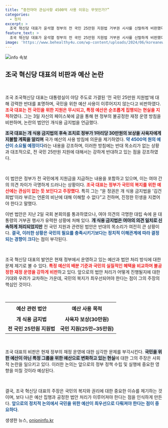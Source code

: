```yaml
---
title: “중전마마 관심사항 4500억 사용 이유는 무엇인가?”
categories:
  - 정치
excerpt: >
  조국 혁신당 대표가 윤석열 정부의 전 국민 25만원 지원법 거부권 시사를 신랄하게 비판했다. 개 식용 금지법은 4500억원을 쏟아부으면서도 국민 지원은 마다하는 정부의 이중성을 질타했다. 클릭해 자세히 알아보세요!
feature_text: >
  조국 혁신당 대표가 윤석열 정부의 전 국민 25만원 지원법 거부권 시사를 신랄하게 비판했다. 개 식용 금지법은 4500억원을 쏟아부으면서도 국민 지원은 마다하는 정부의 이중성을 질타했다. 클릭해 자세히 알아보세요!
image: 'https://www.behealthy4u.com/wp-content/uploads/2024/06/koreanews.jpg'
---
```


<p><img src="https://www.behealthy4u.com/wp-content/uploads/2024/06/koreanews.jpg" alt="info 속보" /></p>

<h2 data-ke-size="size26">조국 혁신당 대표의 비판과 예산 논란</h2>

<p data-ke-size="size16">&nbsp;</p>

<p>조국 조국혁신당 대표는 대통령실이 야당 주도로 가결된 ‘전 국민 25만원 지원법’에 대해 강력한 반대를 표명하며, 국민을 위한 예산 사용이 이루어지지 않는다고 비판하였다. <b><span style="color: #ee2323;">조국 대표는 전 국민을 위한 지원은 무시되고, 특정 예산은 순조롭게 집행되는 현실을 지적</span></b>하였다. 그는 3일 자신의 페이스북에 글을 통해 현 정부의 불공정한 재정 운영 방침을 비판하며, 논란의 법안인 개식용 금지법을 언급했다.</p>

<p><b><span style="background-color: #21538527;">조국 대표는 개 식용 금지법의 후속 조치로 정부가 1마리당 30만원의 보상을 사육자에게 지불할 계획을 알리며</span></b> 국가 예산의 사용 방침에 의문을 제기하였다. <b><span style="color: #1a5490;">약 4500억 원의 예산이 소요될 예정이다</span></b>라는 내용을 강조하며, 이러한 방침에는 반대 목소리가 없는 상황과 대조적으로, 전 국민 25만원 지원에 대해서는 강하게 반대하고 있는 점을 강조하였다.</p>

<p data-ke-size="size16">&nbsp;</p>

<p>이 법안은 정부가 전 국민에게 지원금을 지급하는 내용을 포함하고 있으며, 이는 여야 간의 의견 차이가 극명하게 드러나는 상황이다. <b><span style="color: #ee2323;">조국 대표는 정부가 국민의 복지를 위한 예산에는 관심이 없는 듯 보인다고 주장했다</span></b>. 특히 그는 “윤 정권은 개 식용 금지법을 '김건희법'이라 부르는 언론의 비난에 대해 이해할 수 없다”고 전하며, 진정한 민생을 지켰어야 한다고 말했다.</p>

<p>이번 법안은 지난 2일 국회 본회의를 통과하였으나, 여야 의견의 극명한 대립 속에 윤 대통령의 거부권 행사가 유력한 상황에 처해 있다. <b><span style="background-color: #21538527;">개 식용 금지법은 여야의 의견 일치로 신속하게 처리되었지만</span></b> 전 국민 지원과 관련된 법안은 반대의 목소리가 여전히 큰 상황이다. <b><span style="color: #1a5490;">결국, 이러한 상황은 국민의 필요를 충족시키기보다는 정치적 이해관계에 따라 결정되는 경향이 크다</span></b>는 점이 부각된다.</p>

<p data-ke-size="size16">&nbsp;</p>

<p>조국 혁신당 대표의 발언은 현재 정부에서 운영하고 있는 예산과 법안 처리 방식에 대한 문제 제기로 볼 수 있다. <b><span style="color: #ee2323;">특정 예산의 배분 기준과 국민의 실질적인 혜택을 비교하며 불공정한 재정 운영을 강하게 비판</span></b>하고 있다. 앞으로의 법안 처리가 어떻게 진행될지에 대한 기대와 우려가 교차하는 가운데, 국민의 복지가 최우선되어야 한다는 점이 그의 주장의 핵심인 것이다.</p>

<p data-ke-size="size16">&nbsp;</p>

<table style="width: 100%;">
  <tr>
    <th style="text-align: center; height: 40px;"><b>예산 관련 법안</b></th>
    <th style="text-align: center; height: 40px;"><b>예산 사용 목적</b></th>
  </tr>
  <tr>
    <td style="text-align: center; height: 17px;"><b>개 식용 금지법</b></td>
    <td style="text-align: center; height: 17px;"><b>사육자 보상(30만원)</b></td>
  </tr>
  <tr>
    <td style="text-align: center; height: 17px;"><b>전 국민 25만원 지원법</b></td>
    <td style="text-align: center; height: 17px;"><b>국민 지원(25만~35만원)</b></td>
  </tr>
</table>

<p data-ke-size="size16">&nbsp;</p> 

<p>조국 대표의 비판은 현재 정부의 재정 운영에 대한 심각한 문제를 부각시킨다. <b><span style="background-color: #21538527;">국민을 위한 예산이 아닌 특정 그룹을 위한 예산으로 변화하고 있는 현실</span></b>에 대한 그의 주장은 사회적 논란을 일으키고 있다. 이러한 논의는 앞으로의 정부 정책 수립 및 실행에 중요한 영향을 미칠 것이라 예상된다. </p>

<p data-ke-size="size16">&nbsp;</p> 

<p>결국, 조국 혁신당 대표의 주장은 국민의 복지와 권리에 대한 중요한 이슈를 제기하는 것이며, 보다 나은 예산 집행과 공정한 법안 처리가 이루어져야 한다는 점을 인식하게 만든다. <b><span style="color: #1a5490;">앞으로의 정치적 논의에서 국민을 위한 예산이 최우선으로 다뤄져야 한다는 점이 중요하다</span></b>.</p>
생생한 뉴스, <a href="https://onioninfo.kr" rel="dofollow">onioninfo.kr</a>



